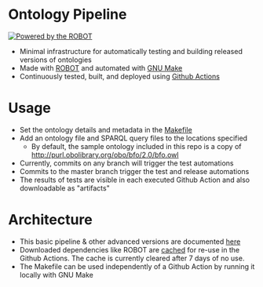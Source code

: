# Ontology Pipeline

[![Powered by the ROBOT](https://img.shields.io/static/v1?label=Powered%20by&message=ROBOT&color=green&style=flat)](http://robot.obolibrary.org/)

* Minimal infrastructure for automatically testing and building released versions of ontologies
* Made with [ROBOT](https://robot.obolibrary.org/) and automated with [GNU Make](https://www.gnu.org/software/make/)
* Continuously tested, built, and deployed using [Github Actions](https://github.com/tmprd/ontology-pipeline/actions)

# Usage 
* Set the ontology details and metadata in the [Makefile](/Makefile)
* Add an ontology file and SPARQL query files to the locations specified
    * By default, the sample ontology included in this repo is a copy of http://purl.obolibrary.org/obo/bfo/2.0/bfo.owl 
* Currently, commits on any branch will trigger the test automations
* Commits to the master branch trigger the test and release automations
* The results of tests are visible in each executed Github Action and also downloadable as "artifacts"

# Architecture
* This basic pipeline & other advanced versions are documented [here](/docs/)
* Downloaded dependencies like ROBOT are [cached](https://docs.github.com/en/actions/using-workflows/caching-dependencies-to-speed-up-workflows) for re-use in the Github Actions. The cache is currently cleared after 7 days of no use.
* The Makefile can be used independently of a Github Action by running it locally with GNU Make